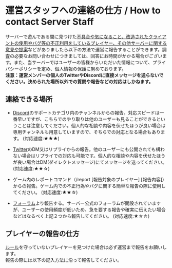 # 運営スタッフへの連絡の仕方 / How to contact Server Staff
サーバーで遊んである間に見つけた<u>不具合や気になること、改造されたクライアントの使用やバグ等の不正利用をしているプレイヤー、その他サーバーに関する意見や提案</u>などがありましたら以下の方法で運営に報告することができます。調査の必要なお問い合わせにつきましては、回答にお時間がかかる場合がございます。また、当サーバーではユーザーの皆様からいただいた情報について、プライバシーポリシーを定め、個人情報の保護に努めております。  
**注意：運営メンバーの個人のTwitterやDiscordに直接メッセージを送らないでください。決められた場所以外での質問や報告などの対応はしかねます。**
<br>
## 連絡できる場所
* [Discord](discord.md)のサポートカテゴリ内のチャンネルからの報告。対応スピードは一番早いですが、こちらでのやり取りは他のユーザーも見ることができるということは注意してください。個人的な相談や内容を伏せたほうが良い場合は専用チャンネルも用意していますので、そちらでの対応となる場合もあります。 (対応速度:★★★)  

* [Twitter](https://twitter.com/MLS_Support)のDM又はリプライからの報告。他のユーザーにも公開されても構わない場合はリプライでの対応も可能です。個人的な相談や内容を伏せたほうが良い場合はDM(ダイレクトメッセージ)にてメッセージを送ってください。 (対応速度:★★☆)  

* ゲーム内のレポートコマンド（/report [報告対象のプレイヤー] [報告内容]）からの報告。ゲーム内での不正行為やバグに関する簡単な報告の際に使用してください。 (対応速度:★★☆)  

* [フォーラム](https://forum.lucknetwork.jp/)より報告する。サーバー公式のフォーラムが開設されていますが、ユーザーの使用頻度が低いため、急を要する報告や確実に伝えたい場合などはなるべく上記２つから報告してください。  (対応速度:★☆☆)  

## プレイヤーの報告の仕方
[ルール](rule.md)を守っていないプレイヤーを見つけた場合は必ず運営まで報告をお願いします。  
報告の際には以下の記入方法に沿って報告してください。
